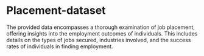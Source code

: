 # Placement-dataset
The provided data encompasses a thorough examination of job placement, offering insights into the employment outcomes of individuals. This includes details on the types of jobs secured, industries involved, and the success rates of individuals in finding employment.
